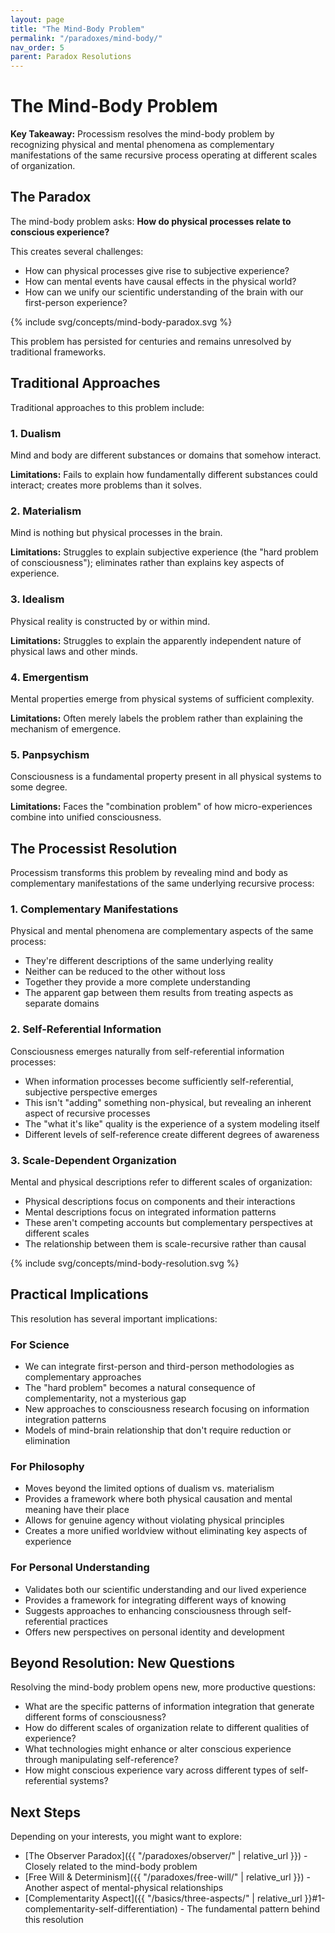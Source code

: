 ```yaml
---
layout: page
title: "The Mind-Body Problem"
permalink: "/paradoxes/mind-body/"
nav_order: 5
parent: Paradox Resolutions
---
```


# The Mind-Body Problem

**Key Takeaway:** Processism resolves the mind-body problem by recognizing physical and mental phenomena as complementary manifestations of the same recursive process operating at different scales of organization.

## The Paradox

The mind-body problem asks: **How do physical processes relate to conscious experience?**

This creates several challenges:
- How can physical processes give rise to subjective experience?
- How can mental events have causal effects in the physical world?
- How can we unify our scientific understanding of the brain with our first-person experience?

{% include svg/concepts/mind-body-paradox.svg %}

This problem has persisted for centuries and remains unresolved by traditional frameworks.

## Traditional Approaches

Traditional approaches to this problem include:

### 1. Dualism
Mind and body are different substances or domains that somehow interact.

**Limitations:** Fails to explain how fundamentally different substances could interact; creates more problems than it solves.

### 2. Materialism
Mind is nothing but physical processes in the brain.

**Limitations:** Struggles to explain subjective experience (the "hard problem of consciousness"); eliminates rather than explains key aspects of experience.

### 3. Idealism
Physical reality is constructed by or within mind.

**Limitations:** Struggles to explain the apparently independent nature of physical laws and other minds.

### 4. Emergentism
Mental properties emerge from physical systems of sufficient complexity.

**Limitations:** Often merely labels the problem rather than explaining the mechanism of emergence.

### 5. Panpsychism
Consciousness is a fundamental property present in all physical systems to some degree.

**Limitations:** Faces the "combination problem" of how micro-experiences combine into unified consciousness.

## The Processist Resolution

Processism transforms this problem by revealing mind and body as complementary manifestations of the same underlying recursive process:

### 1. Complementary Manifestations

Physical and mental phenomena are complementary aspects of the same process:
- They're different descriptions of the same underlying reality
- Neither can be reduced to the other without loss
- Together they provide a more complete understanding
- The apparent gap between them results from treating aspects as separate domains

### 2. Self-Referential Information

Consciousness emerges naturally from self-referential information processes:
- When information processes become sufficiently self-referential, subjective perspective emerges
- This isn't "adding" something non-physical, but revealing an inherent aspect of recursive processes
- The "what it's like" quality is the experience of a system modeling itself
- Different levels of self-reference create different degrees of awareness

### 3. Scale-Dependent Organization

Mental and physical descriptions refer to different scales of organization:
- Physical descriptions focus on components and their interactions
- Mental descriptions focus on integrated information patterns
- These aren't competing accounts but complementary perspectives at different scales
- The relationship between them is scale-recursive rather than causal

{% include svg/concepts/mind-body-resolution.svg %}

## Practical Implications

This resolution has several important implications:

### For Science
- We can integrate first-person and third-person methodologies as complementary approaches
- The "hard problem" becomes a natural consequence of complementarity, not a mysterious gap
- New approaches to consciousness research focusing on information integration patterns
- Models of mind-brain relationship that don't require reduction or elimination

### For Philosophy
- Moves beyond the limited options of dualism vs. materialism
- Provides a framework where both physical causation and mental meaning have their place
- Allows for genuine agency without violating physical principles
- Creates a more unified worldview without eliminating key aspects of experience

### For Personal Understanding
- Validates both our scientific understanding and our lived experience
- Provides a framework for integrating different ways of knowing
- Suggests approaches to enhancing consciousness through self-referential practices
- Offers new perspectives on personal identity and development

## Beyond Resolution: New Questions

Resolving the mind-body problem opens new, more productive questions:

- What are the specific patterns of information integration that generate different forms of consciousness?
- How do different scales of organization relate to different qualities of experience?
- What technologies might enhance or alter conscious experience through manipulating self-reference?
- How might conscious experience vary across different types of self-referential systems?

## Next Steps

Depending on your interests, you might want to explore:

- [The Observer Paradox]({{ "/paradoxes/observer/" | relative_url }}) - Closely related to the mind-body problem
- [Free Will & Determinism]({{ "/paradoxes/free-will/" | relative_url }}) - Another aspect of mental-physical relationships
- [Complementarity Aspect]({{ "/basics/three-aspects/" | relative_url }}#1-complementarity-self-differentiation) - The fundamental pattern behind this resolution

